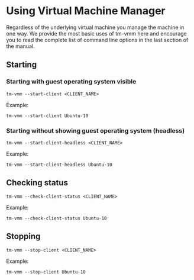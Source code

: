 # Using Virtual Machine Manager

Regardless of the underlying virtual machine you manage the machine in
one way. We provide the most basic uses of tm-vmm here and encourage you
to read the complete list of command line options in the last section
of the manual.

## Starting

### Starting with guest operating system visible

`tm-vmm --start-client <CLIENT_NAME>`

Example:

`tm-vmm --start-client Ubuntu-10`

### Starting without showing guest operating system (headless)

`tm-vmm --start-client-headless <CLIENT_NAME>`

Example:

`tm-vmm --start-client-headless Ubuntu-10`

## Checking status

`tm-vmm --check-client-status <CLIENT_NAME>`

Example:

`tm-vmm --check-client-status Ubuntu-10`

## Stopping

`tm-vmm --stop-client <CLIENT_NAME>`

Example:

`tm-vmm --stop-client Ubuntu-10`

